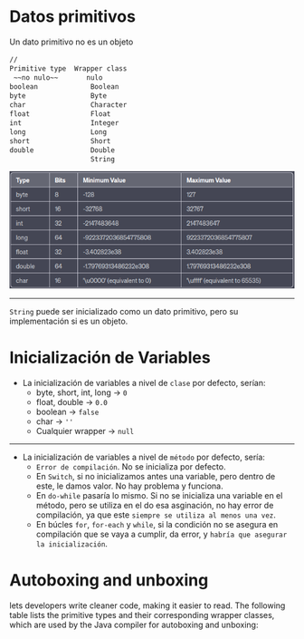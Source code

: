 Datos primitivos
=
Un dato primitivo no es un objeto

    //  
    Primitive type	Wrapper class
     ~~no nulo~~       nulo
    boolean	            Boolean
    byte	            Byte
    char	            Character
    float	            Float
    int	                Integer
    long	            Long
    short	            Short
    double	            Double
                        String


![Minimium, maximum and size of primitive types](tabla%20java.png)
--------  -----------------------

`String` puede ser inicializado como un dato primitivo, pero su implementación si es un objeto.

Inicialización de Variables
=
* La inicialización de variables a nivel de `clase` por defecto, serían:
    * byte, short, int, long -> `0`
    * float, double -> `0.0`
    * boolean -> `false`
    * char -> `''`
    * Cualquier wrapper -> `null`
--------  -----------------------
* La inicialización de variables a nivel de `método` por defecto, sería:
  * `Error de compilación`. No se inicializa por defecto.
  * En `Switch`, si no inicializamos antes una variable, pero dentro de este, le damos valor. No hay problema y funciona.
  * En `do-while` pasaría lo mismo. Si no se inicializa una variable en el método, pero se utiliza en el do esa asginación, no hay error de compilación, ya que este `siempre se utiliza al menos una vez`.
  * En búcles `for`, `for-each` y `while`, si la condición no se asegura en compilación que se vaya a cumplir, da error, y `habría que asegurar la inicialización`.

Autoboxing and unboxing
=
lets developers write cleaner code, making it easier to read. The following table lists the primitive types and their corresponding wrapper classes, which are used by the Java compiler for autoboxing and unboxing:

